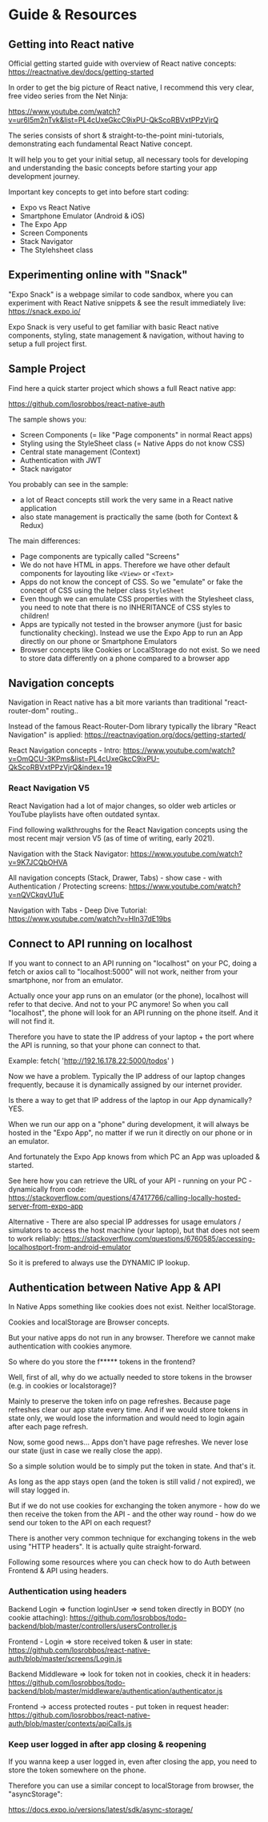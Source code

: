 # Guide & Resources

## Getting into React native

Official getting started guide with overview of React native concepts:
https://reactnative.dev/docs/getting-started

In order to get the big picture of React native, I recommend this very clear, free video series from the Net Ninja:

https://www.youtube.com/watch?v=ur6I5m2nTvk&list=PL4cUxeGkcC9ixPU-QkScoRBVxtPPzVjrQ

The series consists of short & straight-to-the-point mini-tutorials, demonstrating each fundamental React Native concept.

It will help you to get your initial setup, all necessary tools for developing and understanding the basic concepts before starting your app development journey.

Important key concepts to get into before start coding:
- Expo vs React Native
- Smartphone Emulator (Android & iOS)
- The Expo App
- Screen Components
- Stack Navigator
- The Stylehsheet class

## Experimenting online with "Snack"

"Expo Snack" is a webpage similar to code sandbox, where you can experiment with React Native snippets & see the result immediately live: https://snack.expo.io/

Expo Snack is very useful to get familiar with basic React native components, styling, state management & navigation, without having to setup a full project first.

## Sample Project

Find here a quick starter project which shows a full React native app: 

https://github.com/losrobbos/react-native-auth

The sample shows you:

- Screen Components (= like "Page components" in normal React apps)
- Styling using the StyleSheet class (= Native Apps do not know CSS)
- Central state management (Context)
- Authentication with JWT
- Stack navigator

You probably can see in the sample:
- a lot of React concepts still work the very same in a React native application
- also state management is practically the same (both for Context & Redux)

The main differences:
- Page components are typically called "Screens"
- We do not have HTML in apps. Therefore we have other default components for layouting like `<View>` or `<Text>`
- Apps do not know the concept of CSS. So we "emulate" or fake the concept of CSS using the helper class `StyleSheet`
- Even though we can emulate CSS properties with the Stylesheet class, you need to note that there is no INHERITANCE of CSS styles to children! 
- Apps are typically not tested in the browser anymore (just for basic functionality checking). Instead we use the Expo App to run an App directly on our phone or Smartphone Emulators
- Browser concepts like Cookies or LocalStorage do not exist. So we need to store data differently on a phone compared to a browser app


## Navigation concepts

Navigation in React native has a bit more variants than traditional "react-router-dom" routing..

Instead of the famous React-Router-Dom library typically the library "React Navigation" is applied:
https://reactnavigation.org/docs/getting-started/

React Navigation concepts - Intro: 
https://www.youtube.com/watch?v=OmQCU-3KPms&list=PL4cUxeGkcC9ixPU-QkScoRBVxtPPzVjrQ&index=19

### React Navigation V5

React Navigation had a lot of major changes, so older web articles or YouTube playlists have often outdated syntax. 

Find following walkthroughs for the React Navigation concepts using the most recent majr version V5 (as of time of writing, early 2021). 

Navigation with the Stack Navigator:
https://www.youtube.com/watch?v=9K7JCQbOHVA

All navigation concepts (Stack, Drawer, Tabs) - show case - with Authentication / Protecting screens:
https://www.youtube.com/watch?v=nQVCkqvU1uE

Navigation with Tabs - Deep Dive Tutorial: https://www.youtube.com/watch?v=Hln37dE19bs


## Connect to API running on localhost

If you want to connect to an API running on "localhost" on your PC, doing a fetch or axios call to "localhost:5000" will not work, neither from your smartphone, nor from an emulator.

Actually once your app runs on an emulator (or the phone), localhost will refer to that decive. And not to your PC anymore! So when you call "localhost", the phone will look for an API running on the phone itself. And it will not find it.

Therefore you have to state the IP address of your laptop + the port where the API is running, so that your phone can connect to that.

Example: fetch( 'http://192.16.178.22:5000/todos' )

Now we have a problem. Typically the IP address of our laptop changes frequently, because it is dynamically assigned by our internet provider.

Is there a way to get that IP address of the laptop in our App dynamically? YES.

When we run our app on a "phone" during development, it will always be hosted in the "Expo App", no matter if we run it directly on our phone or in an emulator.

And fortunately the Expo App knows from which PC an App was uploaded & started.

See here how you can retrieve the URL of your API - running on your PC - dynamically from code:
https://stackoverflow.com/questions/47417766/calling-locally-hosted-server-from-expo-app

Alternative - There are also special IP addresses for usage emulators / simulators to access the host machine (your laptop), but that does not seem to work reliably:
https://stackoverflow.com/questions/6760585/accessing-localhostport-from-android-emulator

So it is prefered to always use the DYNAMIC IP lookup.

## Authentication between Native App & API

In Native Apps something like cookies does not exist. Neither localStorage. 

Cookies and localStorage are Browser concepts.

But your native apps do not run in any browser. Therefore we cannot make authentication with cookies anymore. 

So where do you store the f***** tokens in the frontend?

Well, first of all, why do we actually needed to store tokens in the browser (e.g. in cookies or localstorage)?

Mainly to preserve the token info on page refreshes. Because page refreshes clear our app state every time. And if we would store tokens in state only, we would lose the information and would need to login again after each page refresh.

Now, some good news... Apps don't have page refreshes. We never lose our state (just in case we really close the app). 

So a simple solution would be to simply put the token in state. And that's it.

As long as the app stays open (and the token is still valid / not expired), we will stay logged in.

But if we do not use cookies for exchanging the token anymore - how do we then receive the token from the API - and the other way round - how do we send our token to the API on each request?

There is another very common technique for exchanging tokens in the web using "HTTP headers". It is actually quite straight-forward.

Following some resources where you can check how to do Auth between Frontend & API using headers.

### Authentication using headers

Backend Login => function loginUser => send token directly in BODY (no cookie attaching):
https://github.com/losrobbos/todo-backend/blob/master/controllers/usersController.js

Frontend - Login => store received token & user in state:
https://github.com/losrobbos/react-native-auth/blob/master/screens/Login.js

Backend Middleware => look for token not in cookies, check it in headers:
https://github.com/losrobbos/todo-backend/blob/master/middleware/authentication/authenticator.js

Frontend -> access protected routes - put token in request header:
https://github.com/losrobbos/react-native-auth/blob/master/contexts/apiCalls.js


### Keep user logged in after app closing & reopening

If you wanna keep a user logged in, even after closing the app, you need to store the token somewhere on the phone.

Therefore you can use a similar concept to localStorage from browser, the "asyncStorage":

https://docs.expo.io/versions/latest/sdk/async-storage/

